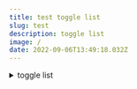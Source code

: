 ```yaml
---
title: test toggle list
slug: test
description: toggle list
image: /
date: 2022-09-06T13:49:18.032Z
---
```


<details>
  <summary>toggle list</summary>
      
    undefined
      
</details>